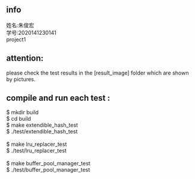info
---------------------------
姓名:朱俊宏<br />
学号:2020141230141<br />
project1

attention:
--------------------------------
please check the test results in the [result_image] folder which are shown by pictures.<br />

compile and run each test :
-------------------------------------------
$ mkdir build<br />
$ cd build<br />
$ make extendible_hash_test<br />
$ ./test/extendible_hash_test<br /><br />
$ make lru_replacer_test<br />
$ ./test/lru_replacer_test<br /><br />
$ make buffer_pool_manager_test<br />
$ ./test/buffer_pool_manager_test<br />
